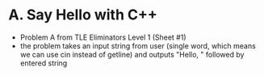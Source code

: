 # A. Say Hello with C++

* Problem A from TLE Eliminators Level 1 (Sheet #1)
* the problem takes an input string from user (single word, which means we can use cin instead of getline) and outputs "Hello, " followed by entered string